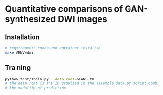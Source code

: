 # Quantitative comparisons of GAN-synthesized DWI images
## Installation
```bash
# requirement: conda and apptainer installed
make VENV=dwi
```

## Training
```bash
python test/train.py --data_root=SCANS_t0
# the data root is the ID supplied in the assemble_data.py script combined with
# the modality of prediction.
```
